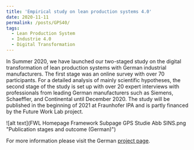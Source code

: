 ```yaml
---
title: 'Empirical study on lean production systems 4.0'
date: 2020-11-11
permalink: /posts/GPS40/
tags:
  - Lean Production System
  - Industrie 4.0
  - Digital Transformation
---
```


In Summer 2020, we have launched our two-staged study on the digital transformation of lean production systems with German industrial manufacturers. The first stage was an online survey with over 70 participants. For a detailed analysis of mainly scientific hypotheses, the second stage of the study is set up with over 20 expert interviews with professionals from leading German manufacturers such as Siemens, Schaeffler, and Continental until December 2020. The study will be published in the beginning of 2021 at Fraunhofer IPA and is partly financed by the Future Work Lab project.

![alt text](FWL Homepage Framework Subpage GPS Studie Abb SINS.png "Publication stages and outcome (German)")

For more information please visit the German [project page](https://futureworklab.de/de/Framework/StudieGPS.html).
